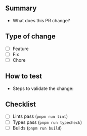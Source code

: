 ## Summary

- What does this PR change?

## Type of change

- [ ] Feature
- [ ] Fix
- [ ] Chore

## How to test

- Steps to validate the change:

## Checklist

- [ ] Lints pass (`pnpm run lint`)
- [ ] Types pass (`pnpm run typecheck`)
- [ ] Builds (`pnpm run build`) 
